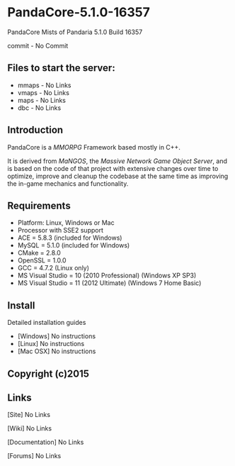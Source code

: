 PandaCore-5.1.0-16357
=====================

PandaCore Mists of Pandaria 5.1.0 Build 16357

commit - No Commit


## Files to start the server:

+ mmaps - No Links
+ vmaps - No Links
+ maps - No Links
+ dbc - No Links


## Introduction

PandaCore is a *MMORPG* Framework based mostly in C++.

It is derived from *MaNGOS*, the *Massive Network Game Object Server*, and is
based on the code of that project with extensive changes over time to optimize,
improve and cleanup the codebase at the same time as improving the in-game
mechanics and functionality.


## Requirements

+ Platform: Linux, Windows or Mac
+ Processor with SSE2 support
+ ACE = 5.8.3 (included for Windows)
+ MySQL = 5.1.0 (included for Windows)
+ CMake = 2.8.0
+ OpenSSL = 1.0.0
+ GCC = 4.7.2 (Linux only)
+ MS Visual Studio = 10 (2010 Professional) (Windows XP SP3)
+ MS Visual Studio = 11 (2012 Ultimate) (Windows 7 Home Basic)


## Install

Detailed installation guides
+ [Windows] No instructions
+ [Linux] No instructions
+ [Mac OSX] No instructions


## Copyright (c)2015


## Links

[Site] No Links

[Wiki] No Links

[Documentation] No Links

[Forums] No Links

